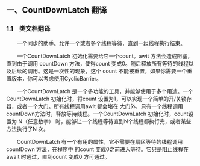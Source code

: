 ## 一、CountDownLatch 翻译

### 1.1&emsp;类文档翻译

&emsp;&emsp;一个同步的助手。允许一个或者多个线程等待，直到一组线程执行结束。

&emsp;&emsp;一个CountDownLatch 初始化需要给它一个count。awit 方法会造成阻塞，直到由于调用
countDown 方法，使得count 变成0。随后释放所有等待的线程以及后续的调用。这是一次性的现象，这个
count 不能被重置，如果你需要一个重置版本，你可以考虑使用CyclicBarrier。

&emsp;&emsp;一个CountDownLatch 是一个多功能的工具，并能够使用于多个用途。一个CountDownLatch
初始化时，将count 设置为1，可以实现一个简单的开/关锁存器，或者一个大门。所有线程调用awit 都会堵在
大门外，只有一个线程调用countDown方法时，释放等待线程。一个CountDownLatch 初始化时，count设置为
N（任意数字） 时，能够让一个线程等待直到N个线程都执行完，或者某些方法执行了N 次。

&emsp;&emsp;CountDownLatch 有一个有用的属性，它不需要在扇区等待的线程调用countDown 方法，在程序中
的count 变成0之前进入等待。它只是阻止线程在await 时通过，直到count 变成0 方可通过。